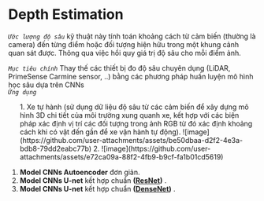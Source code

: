 # Depth Estimation

*`Ước lượng độ sâu`* kỹ thuật này tính toán khoảng cách từ cảm biến (thường là camera) đến từng điểm hoặc đối tượng hiện hữu trong một khung cảnh quan sát được. Thông qua việc hồi quy giá trị độ sâu cho mỗi điểm ảnh.

*`Mục tiêu chính`* Thay thế các thiết bị đo độ sâu chuyên dụng (LiDAR, PrimeSense Carmine sensor, ..) bằng các phương pháp huấn luyện mô hình học sâu dựa trên CNNs  
*`Ứng dụng`* 
<ul>
  <lu>
    1. Xe tự hành (sử dụng dữ liệu độ sâu từ các cảm biến để xây dựng mô hình 3D chi tiết của môi trường xung quanh xe, kết hợp với các biện pháp xác định vị trí các đối tượng trong ảnh RGB từ đó xác định khoảng cách khi có vật đến gần để xe vận hành tự động). ![image](https://github.com/user-attachments/assets/be50dbaa-d2f2-4e3a-bdb8-79dd2eabc77b)
  </lu>
  
  <lu>
    2. ![image](https://github.com/user-attachments/assets/e72ca09a-88f2-4fb9-b9cf-fa1b01cd5619)

  </lu>
</ul>


1.  **Model CNNs Autoencoder** đơn giản.
2.  **Model CNNs U-net** kết hợp chuẩn **([ResNet](https://arxiv.org/abs/1512.03385))** .
3.  **Model CNNs U-net** kết hợp chuẩn **([DenseNet](https://arxiv.org/abs/1608.06993))** .
